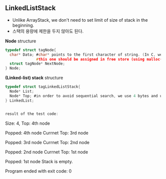 ## LinkedListStack
> 

* Unlike ArrayStack, we don't need to set limit of size of stack in the beginning.
* 스택의 용량에 제한을 두지 않아도 된다.



**Node** structure
```C
typedef struct tagNode{
  char* Data; #char* points to the first character of string. (In C, we can use pointer like a string)
              #this one should be assigned in free store (using malloc(strlen(Data)+1)
  struct tagNode* NextNode;
} Node;
```

**(Linked-list) stack** structure
```C
typedef struct tagLinkedListStack{
  Node* List;
  Node* Top; #in order to avoid sequential search, we use 4 bytes and use pointer "Top"
} LinkedList;


result of the test code:
```
Size: 4, Top: 4th node

Popped: 4th node
Currnet Top: 3rd node

Popped: 3rd node
Currnet Top: 2nd node

Popped: 2nd node
Currnet Top: 1st node

Popped: 1st node
Stack is empty.

Program ended with exit code: 0
```
